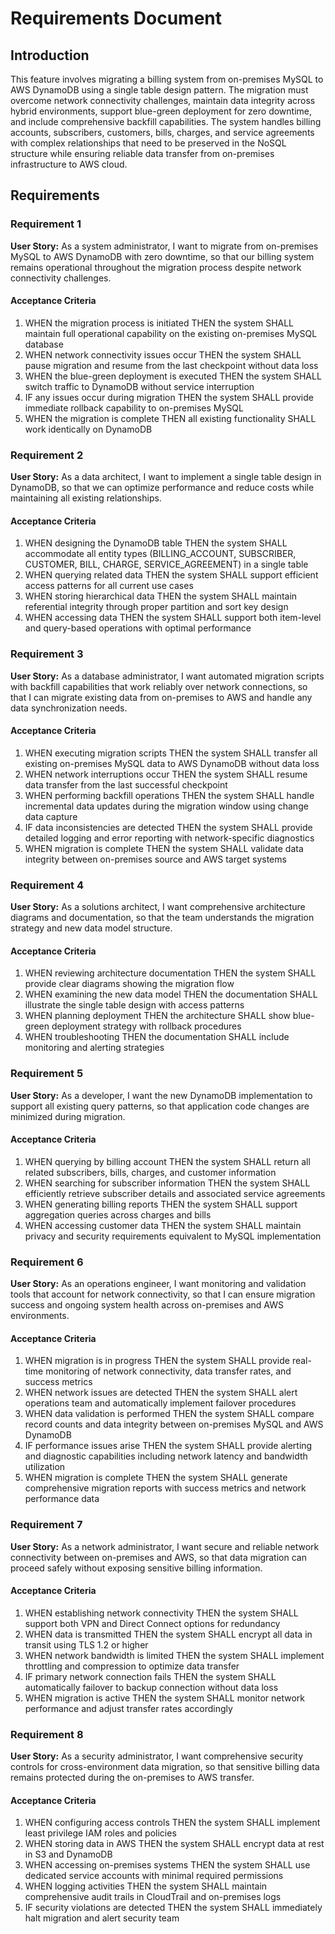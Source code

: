 # Requirements Document

## Introduction

This feature involves migrating a billing system from on-premises MySQL to AWS DynamoDB using a single table design pattern. The migration must overcome network connectivity challenges, maintain data integrity across hybrid environments, support blue-green deployment for zero downtime, and include comprehensive backfill capabilities. The system handles billing accounts, subscribers, customers, bills, charges, and service agreements with complex relationships that need to be preserved in the NoSQL structure while ensuring reliable data transfer from on-premises infrastructure to AWS cloud.

## Requirements

### Requirement 1

**User Story:** As a system administrator, I want to migrate from on-premises MySQL to AWS DynamoDB with zero downtime, so that our billing system remains operational throughout the migration process despite network connectivity challenges.

#### Acceptance Criteria

1. WHEN the migration process is initiated THEN the system SHALL maintain full operational capability on the existing on-premises MySQL database
2. WHEN network connectivity issues occur THEN the system SHALL pause migration and resume from the last checkpoint without data loss
3. WHEN the blue-green deployment is executed THEN the system SHALL switch traffic to DynamoDB without service interruption
4. IF any issues occur during migration THEN the system SHALL provide immediate rollback capability to on-premises MySQL
5. WHEN the migration is complete THEN all existing functionality SHALL work identically on DynamoDB

### Requirement 2

**User Story:** As a data architect, I want to implement a single table design in DynamoDB, so that we can optimize performance and reduce costs while maintaining all existing relationships.

#### Acceptance Criteria

1. WHEN designing the DynamoDB table THEN the system SHALL accommodate all entity types (BILLING_ACCOUNT, SUBSCRIBER, CUSTOMER, BILL, CHARGE, SERVICE_AGREEMENT) in a single table
2. WHEN querying related data THEN the system SHALL support efficient access patterns for all current use cases
3. WHEN storing hierarchical data THEN the system SHALL maintain referential integrity through proper partition and sort key design
4. WHEN accessing data THEN the system SHALL support both item-level and query-based operations with optimal performance

### Requirement 3

**User Story:** As a database administrator, I want automated migration scripts with backfill capabilities that work reliably over network connections, so that I can migrate existing data from on-premises to AWS and handle any data synchronization needs.

#### Acceptance Criteria

1. WHEN executing migration scripts THEN the system SHALL transfer all existing on-premises MySQL data to AWS DynamoDB without data loss
2. WHEN network interruptions occur THEN the system SHALL resume data transfer from the last successful checkpoint
3. WHEN performing backfill operations THEN the system SHALL handle incremental data updates during the migration window using change data capture
4. IF data inconsistencies are detected THEN the system SHALL provide detailed logging and error reporting with network-specific diagnostics
5. WHEN migration is complete THEN the system SHALL validate data integrity between on-premises source and AWS target systems

### Requirement 4

**User Story:** As a solutions architect, I want comprehensive architecture diagrams and documentation, so that the team understands the migration strategy and new data model structure.

#### Acceptance Criteria

1. WHEN reviewing architecture documentation THEN the system SHALL provide clear diagrams showing the migration flow
2. WHEN examining the new data model THEN the documentation SHALL illustrate the single table design with access patterns
3. WHEN planning deployment THEN the architecture SHALL show blue-green deployment strategy with rollback procedures
4. WHEN troubleshooting THEN the documentation SHALL include monitoring and alerting strategies

### Requirement 5

**User Story:** As a developer, I want the new DynamoDB implementation to support all existing query patterns, so that application code changes are minimized during migration.

#### Acceptance Criteria

1. WHEN querying by billing account THEN the system SHALL return all related subscribers, bills, charges, and customer information
2. WHEN searching for subscriber information THEN the system SHALL efficiently retrieve subscriber details and associated service agreements
3. WHEN generating billing reports THEN the system SHALL support aggregation queries across charges and bills
4. WHEN accessing customer data THEN the system SHALL maintain privacy and security requirements equivalent to MySQL implementation

### Requirement 6

**User Story:** As an operations engineer, I want monitoring and validation tools that account for network connectivity, so that I can ensure migration success and ongoing system health across on-premises and AWS environments.

#### Acceptance Criteria

1. WHEN migration is in progress THEN the system SHALL provide real-time monitoring of network connectivity, data transfer rates, and success metrics
2. WHEN network issues are detected THEN the system SHALL alert operations team and automatically implement failover procedures
3. WHEN data validation is performed THEN the system SHALL compare record counts and data integrity between on-premises MySQL and AWS DynamoDB
4. IF performance issues arise THEN the system SHALL provide alerting and diagnostic capabilities including network latency and bandwidth utilization
5. WHEN migration is complete THEN the system SHALL generate comprehensive migration reports with success metrics and network performance data

### Requirement 7

**User Story:** As a network administrator, I want secure and reliable network connectivity between on-premises and AWS, so that data migration can proceed safely without exposing sensitive billing information.

#### Acceptance Criteria

1. WHEN establishing network connectivity THEN the system SHALL support both VPN and Direct Connect options for redundancy
2. WHEN data is transmitted THEN the system SHALL encrypt all data in transit using TLS 1.2 or higher
3. WHEN network bandwidth is limited THEN the system SHALL implement throttling and compression to optimize data transfer
4. IF primary network connection fails THEN the system SHALL automatically failover to backup connection without data loss
5. WHEN migration is active THEN the system SHALL monitor network performance and adjust transfer rates accordingly

### Requirement 8

**User Story:** As a security administrator, I want comprehensive security controls for cross-environment data migration, so that sensitive billing data remains protected during the on-premises to AWS transfer.

#### Acceptance Criteria

1. WHEN configuring access controls THEN the system SHALL implement least privilege IAM roles and policies
2. WHEN storing data in AWS THEN the system SHALL encrypt data at rest in S3 and DynamoDB
3. WHEN accessing on-premises systems THEN the system SHALL use dedicated service accounts with minimal required permissions
4. WHEN logging activities THEN the system SHALL maintain comprehensive audit trails in CloudTrail and on-premises logs
5. IF security violations are detected THEN the system SHALL immediately halt migration and alert security team